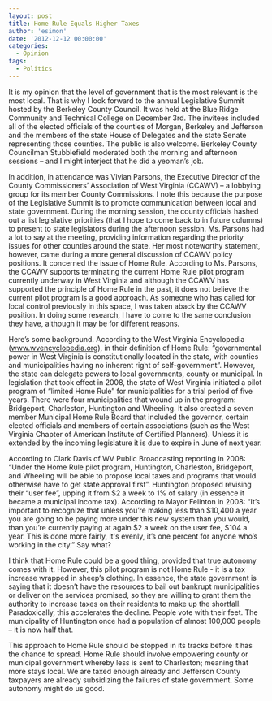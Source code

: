 ```yaml
---
layout: post
title: Home Rule Equals Higher Taxes
author: 'esimon'
date: '2012-12-12 00:00:00'
categories:
  - Opinion
tags:
  - Politics
---
```

It is my opinion that the level of government that is the most relevant is the most local.  That is why I look forward to the annual Legislative Summit hosted by the Berkeley County Council.   It was held at the Blue Ridge Community and Technical College on December 3rd.  The invitees included all of the elected officials of the counties of Morgan, Berkeley and Jefferson and the members of the state House of Delegates and the state Senate representing those counties.    The public is also welcome.   Berkeley County Councilman Stubblefield moderated both the morning and afternoon sessions – and I might interject that he did a yeoman’s job.  

In addition, in attendance was Vivian Parsons, the Executive Director of the County Commissioners’ Association of West Virginia (CCAWV) – a lobbying group for its member County Commissions. I note this because the purpose of the Legislative Summit is to promote communication between local and state government.   During the morning session, the county officials hashed out a list legislative priorities (that I hope to come back to in future columns) to present to state legislators during the afternoon session.  Ms. Parsons had a lot to say at the meeting, providing information regarding the priority issues for other counties around the state.  Her most noteworthy statement, however, came during a more general discussion of CCAWV policy positions. It concerned the issue of Home Rule.  According to Ms. Parsons, the CCAWV supports terminating the current Home Rule pilot program currently underway in West Virginia and although the CCAWV has supported the principle of Home Rule in the past, it does not believe the current pilot program is a good approach.  As someone who has called for local control previously in this space, I was taken aback by the CCAWV position.  In doing some research, I have to come to the same conclusion they have, although it may be for different reasons.  

Here’s some background.  According to the West Virginia Encyclopedia (www.wvencyclopedia.org), in their definition of Home Rule: “governmental power in West Virginia is constitutionally located in the state, with counties and municipalities having no inherent right of self-government”.   However, the state can delegate powers to local governments, county or municipal.  In legislation that took effect in 2008, the state of West Virginia initiated a pilot program of “limited Home Rule” for municipalities for a trial period of five years.  There were four municipalities that wound up in the program: Bridgeport, Charleston, Huntington and Wheeling.  It also created a seven member Municipal Home Rule Board that included the governor, certain elected officials and members of certain associations (such as the West Virginia Chapter of American Institute of Certified Planners).  Unless it is extended by the incoming legislature it is due to expire in June of next year. 

According to Clark Davis of WV Public Broadcasting reporting in 2008:  “Under the Home Rule pilot program, Huntington, Charleston, Bridgeport, and Wheeling will be able to propose local taxes and programs that would otherwise have to get state approval first”.  Huntington proposed revising their “user fee”, upping it from $2 a week to 1% of salary (in essence it became a municipal income tax).  According to Mayor Felinton in 2008: “It’s important to recognize that unless you’re making less than $10,400 a year you are going to be paying more under this new system than you would, than you’re currently paying at again $2 a week on the user fee, $104 a year. This is done more fairly, it's evenly, it’s one percent for anyone who’s working in the city.”  Say what?

I think that Home Rule could be a good thing, provided that true autonomy comes with it.  However, this pilot program is not Home Rule - it is a tax increase wrapped in sheep’s clothing.  In essence, the state government is saying that it doesn’t have the resources to bail out bankrupt municipalities or deliver on the services promised, so they are willing to grant them the authority to increase taxes on their residents to make up the shortfall.  Paradoxically, this accelerates the decline.  People vote with their feet.   The municipality of Huntington once had a population of almost 100,000 people – it is now half that.  

This approach to Home Rule should be stopped in its tracks before it has the chance to spread.  Home Rule should involve empowering county or municipal government whereby less is sent to Charleston; meaning that more stays local.  We are taxed enough already and Jefferson County taxpayers are already subsidizing the failures of state government.   Some autonomy might do us good.  